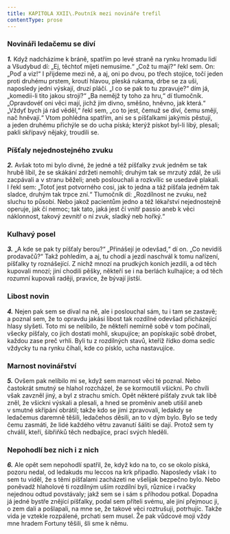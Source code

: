 ```yaml
---
title: KAPITOLA XXII\.Poutník mezi novináře trefil
contentType: prose
---
```


### Novináři ledačemu se diví

**_1._** Když nadcházíme k bráně, spatřím po levé straně na rynku hromadu lidí a Všudybud dí: „Ej, těchtoť míjeti nemusíme.“ „Což tu mají?“ řekl sem. On: „Poď a viz!“ I přijdeme mezi ně, a aj, oni po dvou, po třech stojíce, točí jeden proti druhému prstem, kroutí hlavou, pleská rukama, drbe se za uši, naposledy jedni výskají, druzí pláčí. „I co se pak to tu zpravuje?“ dím já, „komedii-li tito jakou strojí?“ „Ba nemějž ty toho za hru,“ dí tlumočník. „Opravdovéť oni věci mají, jichž jim divno, směšno, hněvno, jak která.“ „Vždyť bych já rád věděl,“ řekl sem, „co to jest, čemuž se diví, čemu smějí, nač hněvají.“ Vtom pohlédna spatřím, ani se s píšťalkami jakýmis pěstují, a jeden druhému přichýle se do ucha píská; kterýž pískot byl-li libý, plesali; pakli skřípavý nějaký, troudili se.

### Píšťaly nejednostejného zvuku

**_2._** Avšak toto mi bylo divné, že jedné a též píšťalky zvuk jedněm se tak hrubě líbil, že se skákání zdržeti nemohli; druhým tak se mrzutý zdál, že uši zacpávali a v stranu běželi; aneb poslouchali a rozkvílíc se usedavě plakali. I řekl sem: „Totoť jest potvorného cosi, jak to jedna a táž píšťala jedněm tak sladce, druhým tak trpce zní.“ Tlumočník dí: „Rozdílnost ne zvuku, než sluchu to působí. Nebo jakož pacientům jedno a též lékařství nejednostejně operuje, jak čí nemoc; tak tato, jaká jest čí vnitř passio aneb k věci náklonnost, takový zevnitř o ní zvuk, sladký neb hořký.“

### Kulhavý posel

**_3._** „A kde se pak ty píšťaly berou?“ „Přinášejí je odevšad,“ dí on. „Co nevidíš prodavačů?“ Takž pohledím, a aj, tu chodí a jezdí naschvál k tomu nařízení, píšťalky ty roznášející. Z nichž mnozí na prudkých koních jezdili, a od těch kupovali mnozí; jiní chodili pěšky, někteří se i na berlách kulhajíce; a od těch rozumní kupovali raději, pravíce, že bývají jistší.

### Libost novin

**_4._** Nejen pak sem se díval na ně, ale i poslouchal sám, tu i tam se zastavě; a poznal sem, že to opravdu jakási libost tak rozdílné odevšad přicházející hlasy slyšeti. Toto mi se nelíbilo, že někteří nemírně sobě v tom počínali, všecky píšťaly, co jich dostati mohli, skupujíce; an popískajíc sobě drobet, každou zase preč vrhli. Byli tu z rozdílných stavů, kteříž řídko doma sedíc vždycky tu na rynku číhali, kde co písklo, ucha nastavujíce.

### Marnost novinářství

**_5._** Ovšem pak nelíbilo mi se, když sem marnost věci té poznal. Nebo častokrát smutný se hlahol rozcházel, že se kormoutili všickni. Po chvíli však zavzněl jiný, a byl z strachu smích. Opět některé píšťaly zvuk tak libě zněl, že všickni výskali a plesali, a hned se proměniv aneb utišil aneb v smutné skřípání obrátil; takže kdo se jimi zpravovali, ledakdy se ledačemus daremně těšili, ledačehos děsili, an to v dým bylo. Bylo se tedy čemu zasmáti, že lidé každého větru zavanutí šáliti se dají. Protož sem ty chválil, kteří, šibřiňků těch nedbajíce, prací svých hleděli.

### Nepohodlí bez nich i z nich

**_6._** Ale opět sem nepohodlí spatřil, že, když kdo na to, co se okolo píská, pozoru nedal, od ledakuds mu leccos na krk připadlo. Naposledy však i to sem tu viděl, že s těmi píšťalami zacházeti ne všelijak bezpečno bylo. Nebo poněvadž hlaholové ti rozdílným uším rozdílní byli, různice i rvačky nejednou odtud povstávaly; jakž sem se i sám s příhodou potkal. Dopadna já jedné bystře znějící píšťalky, podal sem příteli svému, ale jiní přejmouc ji, o zem dali a pošlapali, na mne se, že takové věci roztrušuji, potrhujíc. Takže vida je vztekle rozpálené, prchati sem musel. Že pak vůdcové moji vždy mne hradem Fortuny těšili, šli sme k němu.
